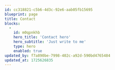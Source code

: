 ```yaml
---
id: cc318821-c5b6-4d3c-92e6-aab05fb15695
blueprint: page
title: Contact
blocks:
  -
    id: m0qpnkhb
    hero_title: 'Contact hero'
    hero_subtitle: 'Just write to me'
    type: hero
    enabled: true
updated_by: f7a890be-7998-402c-a92d-590bd4765484
updated_at: 1725626835
---
```

